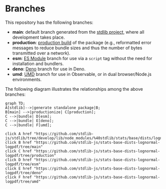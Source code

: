 <!--

@license Apache-2.0

Copyright (c) 2022 The Stdlib Authors.

Licensed under the Apache License, Version 2.0 (the "License");
you may not use this file except in compliance with the License.
You may obtain a copy of the License at

    http://www.apache.org/licenses/LICENSE-2.0

Unless required by applicable law or agreed to in writing, software
distributed under the License is distributed on an "AS IS" BASIS,
WITHOUT WARRANTIES OR CONDITIONS OF ANY KIND, either express or implied.
See the License for the specific language governing permissions and
limitations under the License.

-->

# Branches

This repository has the following branches:

-   **main**: default branch generated from the [stdlib project][stdlib-url], where all development takes place.
-   **production**: [production build][production-url] of the package (e.g., reformatted error messages to reduce bundle sizes and thus the number of bytes transmitted over a network).
-   **esm**: [ES Module][esm-url] branch for use via a `script` tag without the need for installation and bundlers.
-   **deno**: [Deno][deno-url] branch for use in Deno.
-   **umd**: [UMD][umd-url] branch for use in Observable, or in dual browser/Node.js environments.

The following diagram illustrates the relationships among the above branches:

```mermaid
graph TD;
A[stdlib]-->|generate standalone package|B;
B[main] -->|productionize| C[production];
C -->|bundle| D[esm];
C -->|bundle| E[deno];
C -->|bundle| F[umd];

click A href "https://github.com/stdlib-js/stdlib/tree/develop/lib/node_modules/%40stdlib/stats/base/dists/lognormal/logpdf"
click B href "https://github.com/stdlib-js/stats-base-dists-lognormal-logpdf/tree/main"
click C href "https://github.com/stdlib-js/stats-base-dists-lognormal-logpdf/tree/production"
click D href "https://github.com/stdlib-js/stats-base-dists-lognormal-logpdf/tree/esm"
click E href "https://github.com/stdlib-js/stats-base-dists-lognormal-logpdf/tree/deno"
click F href "https://github.com/stdlib-js/stats-base-dists-lognormal-logpdf/tree/umd"
```

[stdlib-url]: https://github.com/stdlib-js/stdlib/tree/develop/lib/node_modules/%40stdlib/stats/base/dists/lognormal/logpdf
[production-url]: https://github.com/stdlib-js/stats-base-dists-lognormal-logpdf/tree/production
[deno-url]: https://github.com/stdlib-js/stats-base-dists-lognormal-logpdf/tree/deno
[umd-url]: https://github.com/stdlib-js/stats-base-dists-lognormal-logpdf/tree/umd
[esm-url]: https://github.com/stdlib-js/stats-base-dists-lognormal-logpdf/tree/esm